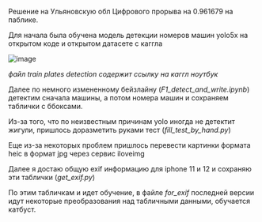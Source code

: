 Решение на Ульяновскую обл Цифрового прорыва на 0.961679 на паблике.

Для начала была обучена модель детекции номеров машин yolo5x на открытом коде и открытом датасете с каггла

![image](https://user-images.githubusercontent.com/59533921/184349767-ff833aae-95c4-4428-8775-db38758fa567.png)

*файл train plates detection содержит ссылку на каггл ноутбук*

Далее по немного измененному бейзлайну (*F1_detect_and_write.ipynb*) детектим сначала машины, а потом номера машин и сохраняем таблички с ббоксами.

Из-за того, что по неизвестным причинам yolo иногда не детектит жигули, пришлось доразметить руками тест (*fill_test_by_hand.py*)

Еще из-за некоторых проблем пришлось перевести картинки формата heic в формат jpg через сервис iloveimg

Далее я достаю общую exif информацию для iphone 11 и 12 и сохраняю эти таблички (*get_exif.py*)

По этим табличкам и идет обучение, в файле *for_exif* последней версии идут некоторые преобразования над табличными данными, обучается катбуст.
